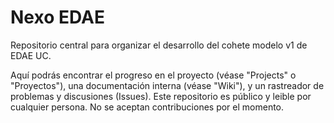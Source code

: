 # Nexo EDAE
Repositorio central para organizar el desarrollo del cohete modelo v1 de EDAE UC. 

Aquí podrás encontrar el progreso en el proyecto (véase "Projects" o "Proyectos"), una documentación interna (véase "Wiki"), y un rastreador de problemas y discusiones (Issues). Este repositorio es público y leible por cualquier persona. No se aceptan contribuciones por el momento.
